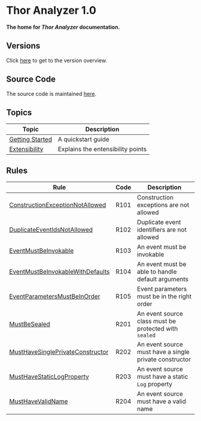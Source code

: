 # Thor Analyzer 1.0

**The home for *Thor Analyzer* documentation.**

## Versions

Click [here](https://github.com/ChilliCream/thor-analyzer-docs) to get to the version overview.

## Source Code

The source code is maintained [here](https://github.com/ChilliCream/thor-analyzer).

## Topics

| Topic | Description |
| ----- | ----------- |
| [Getting Started](docs/GettingStarted.md) | A quickstart guide |
| [Extensibility](docs/Extensibility.md) | Explains the entensibility points |

## Rules

| Rule | Code | Description |
| ---- | ---- | ----------- |
| [ConstructionExceptionNotAllowed](docs/Rules/ConstructionExceptionNotAllowed.md) | R101 | Construction exceptions are not allowed |
| [DuplicateEventIdsNotAllowed](docs/Rules/DuplicateEventIdsNotAllowed.md) | R102 | Duplicate event identifiers are not allowed |
| [EventMustBeInvokable](docs/Rules/EventMustBeInvokable.md) | R103 | An event must be invokable |
| [EventMustBeInvokableWithDefaults](docs/Rules/EventMustBeInvokableWithDefaults.md) | R104 | An event must be able to handle default arguments |
| [EventParametersMustBeInOrder](docs/Rules/EventParametersMustBeInOrder.md) | R105 | Event parameters must be in the right order |
| [MustBeSealed](docs/Rules/MustBeSealed.md) | R201 | An event source class must be protected with `sealed` |
| [MustHaveSinglePrivateConstructor](docs/Rules/MustHaveSinglePrivateConstructor.md) | R202 | An event source must have a single private constructor |
| [MustHaveStaticLogProperty](docs/Rules/MustHaveStaticLogProperty.md) | R203 | An event source must have a static `Log` property |
| [MustHaveValidName](docs/Rules/MustHaveValidName.md) | R204 | An event source must have a valid name |